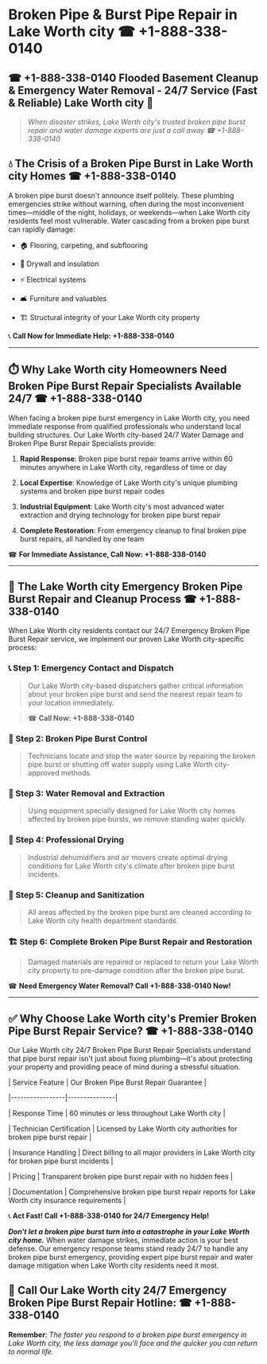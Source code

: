 # Broken Pipe & Burst Pipe Repair in Lake Worth city ☎ +1-888-338-0140  
## ☎ +1-888-338-0140 Flooded Basement Cleanup & Emergency Water Removal - 24/7 Service (Fast & Reliable) Lake Worth city 🚨  

> *When disaster strikes, Lake Worth city's trusted broken pipe burst repair and water damage experts are just a call away ☎ +1-888-338-0140*  

## 💧 The Crisis of a Broken Pipe Burst in Lake Worth city Homes ☎ +1-888-338-0140  

A broken pipe burst doesn't announce itself politely. These plumbing emergencies strike without warning, often during the most inconvenient times—middle of the night, holidays, or weekends—when Lake Worth city residents feel most vulnerable. Water cascading from a broken pipe burst can rapidly damage:  

* 🏠 Flooring, carpeting, and subflooring  
* 🧱 Drywall and insulation  
* ⚡ Electrical systems  
* 🛋️ Furniture and valuables  
* 🏗️ Structural integrity of your Lake Worth city property  

📞 **Call Now for Immediate Help: +1-888-338-0140**  

---  

## ⏱️ Why Lake Worth city Homeowners Need Broken Pipe Burst Repair Specialists Available 24/7 ☎ +1-888-338-0140  

When facing a broken pipe burst emergency in Lake Worth city, you need immediate response from qualified professionals who understand local building structures. Our Lake Worth city-based 24/7 Water Damage and Broken Pipe Burst Repair Specialists provide:  

1. **Rapid Response**: Broken pipe burst repair teams arrive within 60 minutes anywhere in Lake Worth city, regardless of time or day  
2. **Local Expertise**: Knowledge of Lake Worth city's unique plumbing systems and broken pipe burst repair codes  
3. **Industrial Equipment**: Lake Worth city's most advanced water extraction and drying technology for broken pipe burst repair  
4. **Complete Restoration**: From emergency cleanup to final broken pipe burst repairs, all handled by one team  

☎ **For Immediate Assistance, Call Now: +1-888-338-0140**  

---  

## 🔧 The Lake Worth city Emergency Broken Pipe Burst Repair and Cleanup Process ☎ +1-888-338-0140  

When Lake Worth city residents contact our 24/7 Emergency Broken Pipe Burst Repair service, we implement our proven Lake Worth city-specific process:  

### 📞 Step 1: Emergency Contact and Dispatch  
> Our Lake Worth city-based dispatchers gather critical information about your broken pipe burst and send the nearest repair team to your location immediately.  
> ☎ **Call Now: +1-888-338-0140**  

### 🚿 Step 2: Broken Pipe Burst Control  
> Technicians locate and stop the water source by repairing the broken pipe burst or shutting off water supply using Lake Worth city-approved methods.  

### 🌊 Step 3: Water Removal and Extraction  
> Using equipment specially designed for Lake Worth city homes affected by broken pipe bursts, we remove standing water quickly.  

### 💨 Step 4: Professional Drying  
> Industrial dehumidifiers and air movers create optimal drying conditions for Lake Worth city's climate after broken pipe burst incidents.  

### 🧼 Step 5: Cleanup and Sanitization  
> All areas affected by the broken pipe burst are cleaned according to Lake Worth city health department standards.  

### 🏗️ Step 6: Complete Broken Pipe Burst Repair and Restoration  
> Damaged materials are repaired or replaced to return your Lake Worth city property to pre-damage condition after the broken pipe burst.  

☎ **Need Emergency Water Removal? Call +1-888-338-0140 Now!**  

---  

## ✅ Why Choose Lake Worth city's Premier Broken Pipe Burst Repair Service? ☎ +1-888-338-0140  

Our Lake Worth city 24/7 Broken Pipe Burst Repair Specialists understand that pipe burst repair isn't just about fixing plumbing—it's about protecting your property and providing peace of mind during a stressful situation.  

| Service Feature | Our Broken Pipe Burst Repair Guarantee |  
|-----------------|---------------|  
| Response Time | 60 minutes or less throughout Lake Worth city |  
| Technician Certification | Licensed by Lake Worth city authorities for broken pipe burst repair |  
| Insurance Handling | Direct billing to all major providers in Lake Worth city for broken pipe burst incidents |  
| Pricing | Transparent broken pipe burst repair with no hidden fees |  
| Documentation | Comprehensive broken pipe burst repair reports for Lake Worth city insurance requirements |  

📞 **Act Fast! Call +1-888-338-0140 for 24/7 Emergency Help!**  

***Don't let a broken pipe burst turn into a catastrophe in your Lake Worth city home.*** When water damage strikes, immediate action is your best defense. Our emergency response teams stand ready 24/7 to handle any broken pipe burst emergency, providing expert pipe burst repair and water damage mitigation when Lake Worth city residents need it most.  

## 📱 Call Our Lake Worth city 24/7 Emergency Broken Pipe Burst Repair Hotline: ☎ +1-888-338-0140  

**Remember**: *The faster you respond to a broken pipe burst emergency in Lake Worth city, the less damage you'll face and the quicker you can return to normal life.*